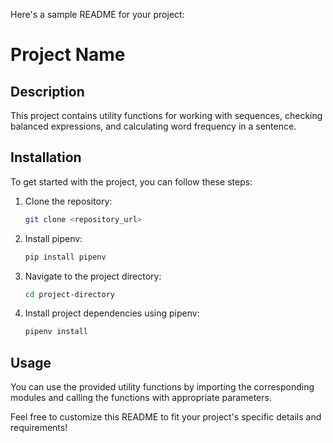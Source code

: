Here's a sample README for your project:

# Project Name

## Description
This project contains utility functions for working with sequences, checking balanced expressions, and calculating word frequency in a sentence.

## Installation
To get started with the project, you can follow these steps:

1. Clone the repository:
   ```bash
   git clone <repository_url>
   ```

2. Install pipenv:
   ```bash
   pip install pipenv
   ```

3. Navigate to the project directory:
   ```bash
   cd project-directory
   ```

4. Install project dependencies using pipenv:
   ```bash
   pipenv install
   ```

## Usage
You can use the provided utility functions by importing the corresponding modules and calling the functions with appropriate parameters.

Feel free to customize this README to fit your project's specific details and requirements!